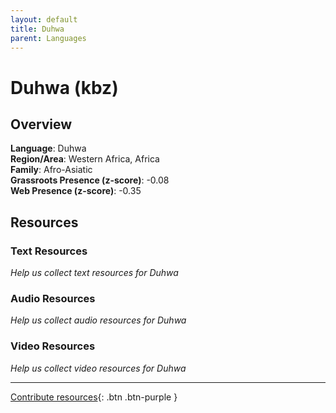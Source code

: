 ```yaml
---
layout: default
title: Duhwa
parent: Languages
---
```


# Duhwa (kbz)

## Overview

**Language**: Duhwa  
**Region/Area**: Western Africa, Africa  
**Family**: Afro-Asiatic  
**Grassroots Presence (z-score)**: -0.08  
**Web Presence (z-score)**: -0.35  

## Resources

### Text Resources
*Help us collect text resources for Duhwa*

### Audio Resources
*Help us collect audio resources for Duhwa*

### Video Resources
*Help us collect video resources for Duhwa*

---

[Contribute resources](https://forms.office.com/e/1SfLJx3u1r){: .btn .btn-purple }
